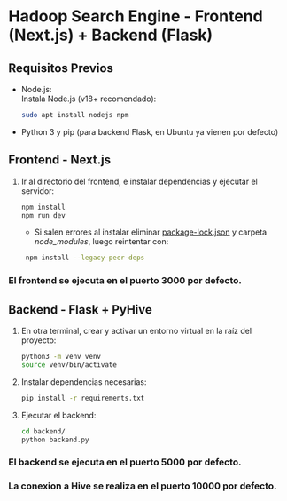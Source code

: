 # Hadoop Search Engine - Frontend (Next.js) + Backend (Flask)

## Requisitos Previos

- Node.js:  
  Instala Node.js (v18+ recomendado):
  ```bash
  sudo apt install nodejs npm
  ```
- Python 3 y pip (para backend Flask, en Ubuntu ya vienen por defecto)

## Frontend - Next.js

1. Ir al directorio del frontend, e instalar dependencias y ejecutar el servidor:
    ```bash
    npm install
    npm run dev
    ```
   - Si salen errores al instalar eliminar [package-lock.json](https://github.com/OwenRoque/Hadoop-Search-Engine/blob/0a31a692e2d22b6d41b151cc0b982960d77ba3b7/package-lock.json) 
     y carpeta _node_modules_, luego reintentar con:
   ```bash
    npm install --legacy-peer-deps
    ```
   
### El frontend se ejecuta en el puerto **3000** por defecto.

## Backend - Flask + PyHive

1. En otra terminal, crear y activar un entorno virtual en la raíz del proyecto:
    ```bash
    python3 -m venv venv
    source venv/bin/activate
    ```
2. Instalar dependencias necesarias:
    ```bash
    pip install -r requirements.txt
    ```
3. Ejecutar el backend:
    ```bash
    cd backend/
    python backend.py
    ```

### El backend se ejecuta en el puerto **5000** por defecto.
### La conexion a Hive se realiza en el puerto **10000** por defecto.